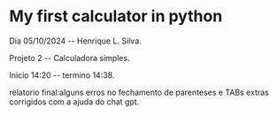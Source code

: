 ﻿# My first calculator in python
Dia 05/10/2024 -- Henrique L. Silva.

Projeto 2 -- Calculadora simples.

Inicio 14:20 -- termino 14:38.

relatorio final:alguns erros no fechamento de parenteses
e TABs extras corrigidos com a ajuda do chat gpt.

